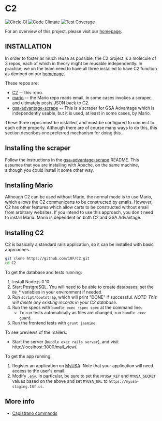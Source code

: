 # C2

[![Circle CI](https://circleci.com/gh/18F/C2.svg?style=svg)](https://circleci.com/gh/18F/C2) [![Code Climate](https://codeclimate.com/github/18F/C2/badges/gpa.svg)](https://codeclimate.com/github/18F/C2) [![Test Coverage](https://codeclimate.com/github/18F/C2/badges/coverage.svg)](https://codeclimate.com/github/18F/C2)

For an overview of this project, please visit our [homepage](http://18f.github.io/C2/).

## INSTALLATION

In order to foster as much reuse as possible, the C2 project is a molecule of 3 repos,
each of which in theory might be reusable independently.  In practice, we on the
team need to have all three installed to have C2 function as demoed on our [homepage](http://18f.github.io/C2/).

These repos are:

* [C2](https://github.com/18F/C2) -- this repo.
* [mario](https://github.com/18F/Mario) -- the Mario repo reads email, in some cases invokes a scraper, and ultimately posts JSON back to C2.
* [gsa-advantage-scrape](https://github.com/18F/gsa-advantage-scrape) -- This is a scraper for GSA Advantage which is independently usable,
but it is used, at least in some cases, by Mario.

These three repos must be installed, and must be configured to connect to each other properly.  Although there are of course many
ways to do this, this section describes one preferred mechanism for doing this.

## Installing the scraper

Follow the instructions in the [gsa-advantage-scrape](https://github.com/18F/gsa-advantage-scrape) README.  This assumes that
you are installing with Apache, on the same machine, although you could install it some other way.

## Installing Mario

Although C2 can be used without Mario, the normal mode is to use Mario, which allows the C2 communicarts to be constructed by emails.  However, C2 has other features which allow carts to be constructed without email from arbitrary websites.  If you intend to use this approach, you don't need to install Mario.  Mario is dependent on both C2 and GSA Advantage.

## Installing C2

C2 is basically a standard rails application, so it can be installed with basic approaches.

```bash
git clone https://github.com/18F/C2.git
cd C2
```

To get the database and tests running:

1. Install Node.js 0.10
1. Start PostgreSQL. You will need to be able to create databases; set the
   `DB_`* variables in your environment if needed.
1. Run `script/bootstrap`, which will print "DONE" if successful. *NOTE: This will delete any existing records in your C2 database.*
1. Run the specs with `bundle exec rspec spec` at the command line.
    * To run tests automatically as files are changed, run `bundle exec guard`.
1. Run the frontend tests with `grunt jasmine`.

To see previews of the mailers:

* Start the server (`bundle exec rails server`), and visit http://localhost:3000/mail_view/.

To get the app running:

1. Register an application on [MyUSA](https://myusa-staging.18f.us/authorizations).
   Note that your application will need access to the user's email.
1. Modify [`.env`](.env.example). In particular, be sure to set the `MYUSA_KEY`
  and `MYUSA_SECRET` values based on the above and set `MYUSA_URL` to
  `https://myusa-staging.18f.us`.

## More info

* [Capistrano commands](doc/capistrano.md)
